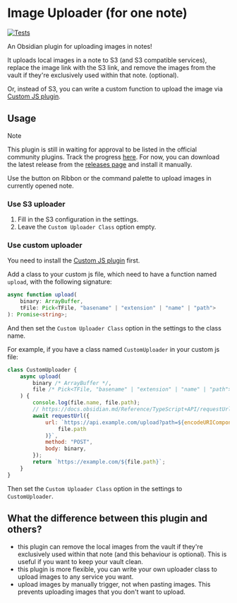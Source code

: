 # Image Uploader (for one note)

[![Tests](https://github.com/yy4382/obsidian-image-upload/actions/workflows/test.yml/badge.svg)](https://github.com/yy4382/obsidian-image-upload/actions/workflows/test.yml)

An Obsidian plugin for uploading images in notes!

It uploads local images in a note to S3 (and S3 compatible services), replace the image link with the S3 link, and remove the images from the vault if they're exclusively used within that note. (optional).

Or, instead of S3, you can write a custom function to upload the image via [Custom JS plugin](https://github.com/saml-dev/obsidian-custom-js).

## Usage

> [!NOTE]
> This plugin is still in waiting for approval to be listed in the official community plugins. Track the progress [here](https://github.com/obsidianmd/obsidian-releases/pull/4524).
> For now, you can download the latest release from the [releases page](https://github.com/yy4382/obsidian-image-upload/releases) and install it manually.

Use the button on Ribbon or the command palette to upload images in currently opened note.

### Use S3 uploader

1. Fill in the S3 configuration in the settings.
2. Leave the `Custom Uploader Class` option empty.

### Use custom uploader

You need to install the [Custom JS plugin](https://github.com/saml-dev/obsidian-custom-js) first.

Add a class to your custom js file, which need to have a function named `upload`, with the following signature:

```typescript
async function upload(
	binary: ArrayBuffer,
	tFile: Pick<TFile, "basename" | "extension" | "name" | "path">
): Promise<string>;
```

And then set the `Custom Uploader Class` option in the settings to the class name.

For example, if you have a class named `CustomUploader` in your custom js file:

```javascript
class CustomUploader {
	async upload(
		binary /* ArrayBuffer */,
		file /* Pick<TFile, "basename" | "extension" | "name" | "path"> */
	) {
		console.log(file.name, file.path);
		// https://docs.obsidian.md/Reference/TypeScript+API/requestUrl
		await requestUrl({
			url: `https://api.example.com/upload?path=${encodeURIComponent(
				file.path
			)}`,
			method: "POST",
			body: binary,
		});
		return `https://example.com/${file.path}`;
	}
}
```

Then set the `Custom Uploader Class` option in the settings to `CustomUploader`.

## What the difference between this plugin and others?

-   this plugin can remove the local images from the vault if they're exclusively used within that note (and this behaviour is optional). This is useful if you want to keep your vault clean.
-   this plugin is more flexible, you can write your own uploader class to upload images to any service you want.
-   upload images by manually trigger, not when pasting images. This prevents uploading images that you don't want to upload.
